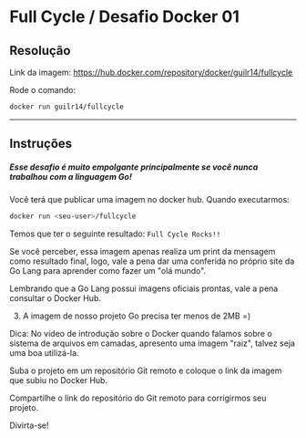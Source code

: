 # Full Cycle / Desafio Docker 01

## Resolução

Link da imagem: https://hub.docker.com/repository/docker/guilr14/fullcycle

Rode o comando:

```sh
docker run guilr14/fullcycle
```

--- 

## Instruções

##### Esse desafio é muito empolgante principalmente se você nunca trabalhou com a linguagem Go!

Você terá que publicar uma imagem no docker hub. Quando executarmos:

```sh
docker run <seu-user>/fullcycle
```

Temos que ter o seguinte resultado: `Full Cycle Rocks!!`

Se você perceber, essa imagem apenas realiza um print da mensagem como resultado final, logo, vale a pena dar uma conferida no próprio site da Go Lang para aprender como fazer um "olá mundo".

Lembrando que a Go Lang possui imagens oficiais prontas, vale a pena consultar o Docker Hub.

3) A imagem de nosso projeto Go precisa ter menos de 2MB =)

Dica: No vídeo de introdução sobre o Docker quando falamos sobre o sistema de arquivos em camadas, apresento uma imagem "raiz", talvez seja uma boa utilizá-la.

Suba o projeto em um repositório Git remoto e coloque o link da imagem que subiu no Docker Hub.

Compartilhe o link do repositório do Git remoto para corrigirmos seu projeto.

Divirta-se!
